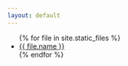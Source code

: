 ```yaml
---
layout: default
---
```


<ul>
  {% for file in site.static_files %}
    <li>
      <a href="{{ file.path | relative_url }}">{{ file.name }}</a>
    </li>
  {% endfor %}
</ul>
